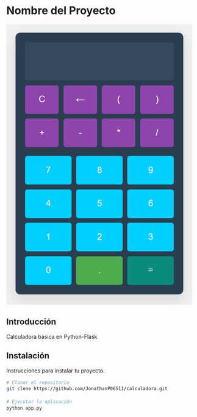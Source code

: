 # Nombre del Proyecto

![Logo del Proyecto](img/foto.png)

## Introducción

Calculadora basica en Python-Flask

## Instalación

Instrucciones para instalar tu proyecto.

```bash
# Clonar el repositorio
git clone https://github.com/JonathanP06511/calculadora.git

# Ejecutar la aplicación
python app.py

